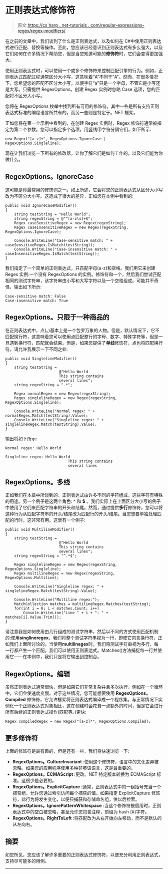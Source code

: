 # 正则表达式修饰符

> 原文:[https://cs harp . net-tutorials . com/regular-expressions-regex/regex-modifiers/](https://csharp.net-tutorials.com/regular-expressions-regex/regex-modifiers/)

在之前的文章中，我们谈到了什么是正则表达式，以及如何在 C#中使用正则表达式进行匹配、替换等操作。至此，您应该已经意识到正则表达式有多么强大，以及它们如何在许多情况下帮助您，但是当您知道可能的**修饰符**时，它们会变得更加强大。

使用正则表达式时，可以使用一个或多个修饰符来控制匹配引擎的行为。例如，正则表达式匹配过程通常区分大小写，这意味着“A”不同于“A”。然而，在很多情况下，您希望您的匹配不区分大小写，以便字符“a”只是一个字母，不管它是小写还是大写。只需提供 RegexOptions。创建 Regex 实例时忽略 Case 选项，您的匹配将不区分大小写。

您将在 RegexOptions 枚举中找到所有可用的修饰符。其中一些是所有支持正则表达式标准的编程语言所共有的，而另一些则是特定于。NET 框架。

正如您将在第一个示例中看到的，在创建 Regex 实例时，Regex 修饰符通常被指定为第二个参数。您可以指定多个选项，用竖线(|)字符分隔它们，如下所示:

```
new Regex("[a-z]+", RegexOptions.IgnoreCase | RegexOptions.Singleline);
```

现在让我们浏览一下所有的修改器，让你了解它们是如何工作的，以及它们能为你做什么。

<input type="hidden" name="IL_IN_ARTICLE">

## RegexOptions。IgnoreCase

这可能是你最常用的修饰词之一。如上所述，它会将您的正则表达式从区分大小写改为不区分大小写。这造成了很大的差异，正如您在本例中看到的:

```
public void IgnoreCaseModifier()
{
	string testString = "Hello World";
	string regexString = @"^[a-z\s]+$";
	Regex caseSensitiveRegex = new Regex(regexString);
	Regex caseInsensitiveRegex = new Regex(regexString, RegexOptions.IgnoreCase);

	Console.WriteLine("Case-sensitive match: " + caseSensitiveRegex.IsMatch(testString));
	Console.WriteLine("Case-insensitive match: " + caseInsensitiveRegex.IsMatch(testString));
}
```

我们指定了一个简单的正则表达式，只匹配字母(a-z)和空格。我们用它来创建 Regex 实例:一个没有 RegexOptions 的实例。修饰符和一个，然后我们尝试匹配相同的测试字符串，该字符串由小写和大写字符以及一个空格组成。可能并不奇怪，输出如下所示:

```
Case-sensitive match: False
Case-insensitive match: True
```

## RegexOptions。只限于一种商品的

在正则表达式中，点(。)基本上是一个包罗万象的人物。但是，默认情况下，它不匹配换行符，这意味着您可以使用点匹配整行的字母、数字、特殊字符等，但是一旦遇到换行符，匹配就会结束。但是，如果您提供了**单线**修饰符，点也将匹配换行符。请允许我展示一下不同之处:

```
public void SinglelineModifier()
{
	string testString = 
						@"Hello World
						This string contains
						several lines";
	string regexString = ".*";

	Regex normalRegex = new Regex(regexString);
	Regex singlelineRegex = new Regex(regexString, RegexOptions.Singleline);			

	Console.WriteLine("Normal regex: " + normalRegex.Match(testString).Value);
	Console.WriteLine("Singleline regex: " + singlelineRegex.Match(testString).Value);
}
```

输出将如下所示:

```
Normal regex: Hello World

Singleline regex: Hello World
							This string contains
                            several lines
```

## RegexOptions。多线

正如我们在本章中所谈到的，正则表达式由许多不同的字符组成，这些字符有特殊的用途。另一个例子是这两个角色: **^** 和 **$** 。我们实际上在上面区分大小写的例子中使用了它们来匹配字符串的开头和结尾。然而，通过提供**多行**修饰符，您可以将这种行为从匹配字符串的开头/结尾改为匹配行的开头/结尾。当您想要单独处理匹配的行时，这非常有用。这里有一个例子:

```
public void MultilineModifier()
{
	string testString =
						@"Hello World
						This string contains
						several lines";
	string regexString = "^.*$";

	Regex singlelineRegex = new Regex(regexString, RegexOptions.Singleline);
	Regex multilineRegex = new Regex(regexString, RegexOptions.Multiline);

	Console.WriteLine("Singleline regex: " + singlelineRegex.Match(testString).Value);

	Console.WriteLine("Multiline regex:");
	MatchCollection matches = multilineRegex.Matches(testString);
	for(int i = 0; i < matches.Count; i++)
		Console.WriteLine("Line " + i + ": " + matches[i].Value.Trim());
}
```

请注意我是如何使用由几行组成的测试字符串，然后以不同的方式使用匹配机制的:使用**singlineregex**，我们将整个测试字符串视为一行，即使它包含换行符，正如我们上面所讨论的。当使用**multilinegex**时，我们将测试字符串视为多行，每一行都产生一个匹配。我们可以使用正则表达式。Matches()方法捕捉每一行并使用它——在本例中，我们只是将它输出到控制台。

## RegexOptions。编辑

虽然正则表达式通常很快，但是如果它们非常复杂并且多次执行，例如在一个循环中，它们会使速度变慢。对于这些情况，您可能想要使用 **RegexOptions。Compiled** 修饰符，它允许框架将正则表达式编译成一个程序集。与正常情况下实例化一个正则表达式对象相比，这在创建时会花费一点额外的时间，但是它会进行所有后续的正则表达式操作(匹配等。)更快:

```
Regex compiledRegex = new Regex("[a-z]*", RegexOptions.Compiled);
```

## 更多修饰符

上面的修饰符是最有趣的，但是还有一些，我们将快速浏览一下:

*   **RegexOptions。CultureInvariant** :使用这个修饰符，语言中的文化差异被忽略。如果您的应用程序使用多种非英语语言，这是最重要的。
*   **RegexOptions。ECMAScript** :更改。NET 特定版本转换为 ECMAScript 标准。这很少是必要的。
*   **RegexOptions。ExplicitCapture** :通常，正则表达式中的一组括号充当一个捕获组，允许您通过索引访问每个捕获的值。如果指定 ExplicitCapture 修饰符，此行为将发生变化，以便只捕获和存储命名组，供以后检索。
*   **RegexOptions。IgnorePatternWhitespace** :当这个修饰符被启用时，正则表达式中的空白被忽略，甚至允许您包含注释，前缀为 hash (#)字符。
*   **RegexOptions。RightToLeft** :将匹配改为从右开始向左移动，而不是默认的从左向右。

## 摘要

如您所见，您应该了解许多重要的正则表达式修饰符，以便充分利用正则表达式，支持尽可能多的用例。

* * *